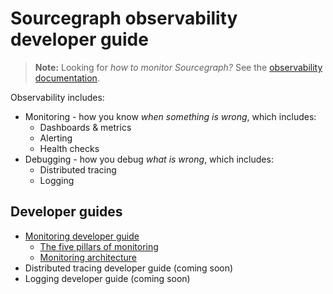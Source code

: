 # Sourcegraph observability developer guide

> **Note:** Looking for _how to monitor Sourcegraph?_ See the [observability documentation](https://docs.sourcegraph.com/admin/observability).

Observability includes:

- Monitoring - how you know _when something is wrong_, which includes:
  - Dashboards & metrics
  - Alerting
  - Health checks
- Debugging - how you debug _what is wrong_, which includes:
  - Distributed tracing
  - Logging

## Developer guides

- [Monitoring developer guide](monitoring.md)
  - [The five pillars of monitoring](monitoring_pillars.md)
  - [Monitoring architecture](../distribution/observability/monitoring_architecture.md)
- Distributed tracing developer guide (coming soon)
- Logging developer guide (coming soon)
